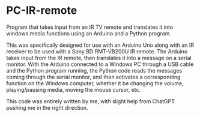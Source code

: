 # PC-IR-remote
Program that takes input from an IR TV remote and translates it into windows media functions using an Arduino and a Python program.


This was specifically designed for use with an Arduino Uno along with an IR receiver to be used with a Sony BD RMT-VB200U IR remote. 
The Arduino takes input from the IR remote, then translates it into a message on a serial monitor. With the Arduino connected to a Windows PC through a USB cable and the Python program running, the Python code reads the messages coming through the serial monitor, and then activates a corresponding function 
on the Windows computer, whether it be changing the volume, playing/pausing media, moving the mouse cursor, etc. 

This code was entirely written by me, with slight help from ChatGPT pushing me in the right direction.  
